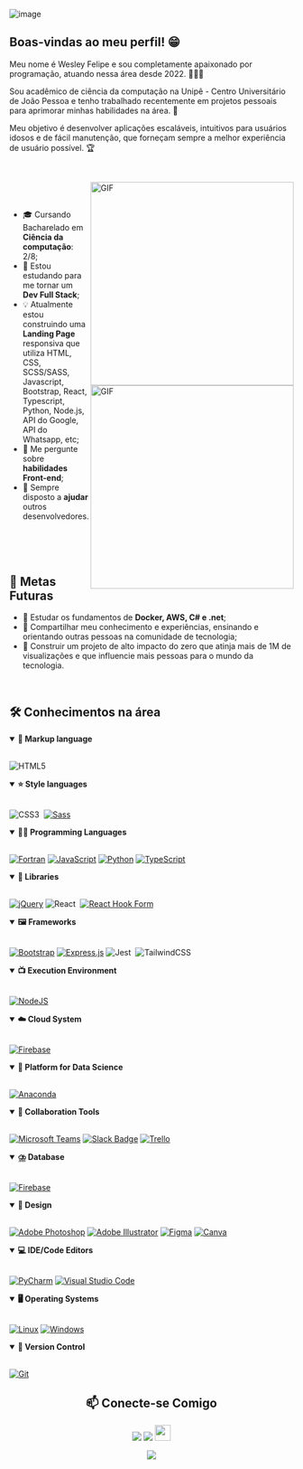 ![image](https://github.com/wesley-felipe/wesley-felipe/assets/121470839/efbeb5eb-abeb-4c0a-8ebd-a16105d06627)

## Boas-vindas ao meu perfil! 😁
<p align="center"> 

Meu nome é Wesley Felipe e sou completamente apaixonado por programação, atuando nessa área desde 2022. 👨🏻‍💻

Sou acadêmico de ciência da computação na Unipê - Centro Universitário de João Pessoa e tenho trabalhado recentemente em projetos pessoais para aprimorar minhas habilidades na área. 🚀

Meu objetivo é desenvolver aplicações escaláveis, intuitivos para usuários idosos e de fácil manutenção, que forneçam sempre a melhor experiência de usuário possível. 🏆
</p>

##

<br>

<img align="right" alt="GIF" src="https://user-images.githubusercontent.com/90595158/224520261-cac35362-4a70-4108-85c8-260ac8e0b0bd.svg#gh-dark-mode-only" width="360px"/>
<img align="right" alt="GIF" src="https://user-images.githubusercontent.com/90595158/224520261-cac35362-4a70-4108-85c8-260ac8e0b0bd.svg#gh-light-mode-only" width="360px"/>

<br>
<br>

- 🎓 Cursando Bacharelado em **Ciência da computação**: 2/8;
- 🔭 Estou estudando para me tornar um **Dev Full Stack**;
- 💡 Atualmente estou construindo uma **Landing Page** responsiva que utiliza HTML, CSS, SCSS/SASS, Javascript, Bootstrap, React, Typescript, Python, Node.js, API do Google, API do Whatsapp, etc;
- 💬 Me pergunte sobre **habilidades Front-end**;
- 🚀 Sempre disposto a **ajudar** outros desenvolvedores.

<br>
<br>
<br>

## 🎯 Metas Futuras

- 🧠 Estudar os fundamentos de **Docker, AWS, C# e .net**;
- 🌟 Compartilhar meu conhecimento e experiências, ensinando e orientando outras pessoas na comunidade de tecnologia;
- 🤖 Construir um projeto de alto impacto do zero que atinja mais de 1M de visualizações e que influencie mais pessoas para o mundo da tecnologia.

<!-- GITHUB STATUS -->
<!-- <div align="center">
  <img height="180em" src="https://github-readme-stats.vercel.app/api?username=wesley-felipe&show_icons=true&theme=dark&include_all_commits=true&count_private=true"/> -->

<!-- PAINEL DE LINGUAGENS MAIS USADAS (VOU INSERIR EM BREVE) -->
<!-- <img height="180em" src="https://github-readme-stats.vercel.app/api/top-langs/?username=wesley-felipe&layout=compact&langs_count=10&theme=dark"/>
  
  TEMAS: dark, radical, merko, gruvbox, tokyonight, onedark, cobalt, synthwave, highcontrast, dracula -->
</div>

<br>

<!-- TECNOLOGIAS -->
<h2>🛠️ Conhecimentos na área </h2>

<details open>
<summary><b>📄 Markup language</b></summary>
<br>

![HTML5](https://img.shields.io/badge/-HTML5-E34F26?style=for-the-badge&logo=html5&logoColor=white)&nbsp;
</details>

<details open>
<summary><b>⭐ Style languages</b></summary>
<br>

![CSS3](https://img.shields.io/badge/css3-%231572B6.svg?style=for-the-badge&logo=css3&logoColor=white)&nbsp;
[![Sass](https://img.shields.io/badge/Sass-C69?logo=sass&logoColor=fff)](#)
</details>

<details open>
<summary><b>🧑‍💻 Programming Languages</b></summary>
<br>

[![Fortran](https://img.shields.io/badge/Fortran-734F96?logo=fortran&logoColor=fff)](#)
[![JavaScript](https://img.shields.io/badge/JavaScript-F7DF1E?logo=javascript&logoColor=000)](#)
[![Python](https://img.shields.io/badge/Python-3776AB?logo=python&logoColor=fff)](#)
[![TypeScript](https://img.shields.io/badge/TypeScript-3178C6?logo=typescript&logoColor=fff)](#)
</details>

<details open>
<summary><b>💼 Libraries</b></summary>
<br>

[![jQuery](https://img.shields.io/badge/jQuery-0769AD?logo=jquery&logoColor=fff)](#)
![React](https://img.shields.io/badge/react-%2320232a.svg?style=for-the-badge&logo=react&logoColor=%2361DAFB)&nbsp;
[![React Hook Form](https://img.shields.io/badge/React%20Hook%20Form-EC5990?logo=reacthookform&logoColor=fff)](#)
</details>

<details open>
<summary><b>🖼️ Frameworks</b></summary>
<br>

[![Bootstrap](https://img.shields.io/badge/Bootstrap-7952B3?logo=bootstrap&logoColor=fff)](#)
[![Express.js](https://img.shields.io/badge/Express.js-%23404d59.svg?logo=express&logoColor=%2361DAFB)](#)
![Jest](https://img.shields.io/badge/Jest-C21325?style=for-the-badge&logo=jest&logoColor=white)&nbsp;
![TailwindCSS](https://img.shields.io/badge/tailwindcss-%2338B2AC.svg?style=for-the-badge&logo=tailwind-css&logoColor=white)&nbsp;
</details>

<details open>
<summary><b>📺 Execution Environment</b></summary>
<br>
  
[![NodeJS](https://img.shields.io/badge/Node.js-6DA55F?logo=node.js&logoColor=white)](#)
</details>

<details open>
<summary><b>☁️ Cloud System</b></summary>
<br>
  
[![Firebase](https://img.shields.io/badge/Firebase-039BE5?logo=Firebase&logoColor=white)](#)
</details>

<details open>
<summary><b>🔎 Platform for Data Science</b></summary>
<br>
  
[![Anaconda](https://img.shields.io/badge/Anaconda-44A833?logo=anaconda&logoColor=fff)](#)
</details>

<details open>
<summary><b>🤝 Collaboration Tools</b></summary>
<br>

[![Microsoft Teams](https://img.shields.io/badge/Microsoft%20Teams-6264A7?logo=microsoftteams&logoColor=fff&)](#)
[![Slack Badge](https://img.shields.io/badge/Slack-4A154B?logo=slack&logoColor=fff)](#)
[![Trello](https://img.shields.io/badge/Trello-0052CC?logo=trello&logoColor=fff)](#)
</details>

<details open>
<summary><b>⛈️ Database</b></summary>
<br>
  
[![Firebase](https://img.shields.io/badge/Firebase-039BE5?logo=Firebase&logoColor=white)](#)
</details>

<details open>
<summary><b>🎨 Design</b></summary>
<br>

[![Adobe Photoshop](https://img.shields.io/badge/Adobe%20Photoshop-31A8FF?logo=Adobe%20Photoshop&logoColor=black)](#)
[![Adobe Illustrator](https://img.shields.io/badge/Adobe%20Illustrator-FF9A00?logo=adobe%20illustrator&logoColor=white)](#)
[![Figma](https://img.shields.io/badge/Figma-F24E1E?logo=figma&logoColor=white)](#)
[![Canva](https://img.shields.io/badge/Canva-%2300C4CC.svg?&logo=Canva&logoColor=white)](#)
</details>

<details open>
<summary><b>💻 IDE/Code Editors</b></summary>
<br>
  
[![PyCharm](https://img.shields.io/badge/PyCharm-143?logo=pycharm&logoColor=black&color=black&labelColor=green)](#)
[![Visual Studio Code](https://img.shields.io/badge/Visual%20Studio%20Code-0078d7.svg?logo=visual-studio-code&logoColor=white)](#)
</details>

<details open>
<summary><b>🖥️ Operating Systems</b></summary>
<br>
  
[![Linux](https://img.shields.io/badge/Linux-FCC624?logo=linux&logoColor=black)](#)
[![Windows](https://img.shields.io/badge/Windows-0078D6?logo=windows&logoColor=white)](#)
</details>

<details open>
<summary><b>🔖 Version Control</b></summary>
<br>

[![Git](https://img.shields.io/badge/Git-F05032?logo=git&logoColor=fff)](#)
</details>


<!-- (VOU INSERIR MAIS EM BREVE)  
![JavaScript](https://img.shields.io/badge/-JavaScript-black?style=flat-square&logo=javascript)
![MySQL](https://img.shields.io/badge/-MySQL-black?style=flat-square&logo=mysql)
![Git](https://img.shields.io/badge/-Git-black?style=flat-square&logo=git)
![GitHub](https://img.shields.io/badge/-GitHub-181717?style=flat-square&logo=github) 
-->
  
</div>

<!-- REDES SOCIAIS -->

<h2 align="center">📫 Conecte-se Comigo</h2>

<div align="center">
  <a href="https://instagram.com/wesleydsfelipe" target="_blank"><img src="https://img.shields.io/badge/-Instagram-%23E4405F?style=for-the-badge&logo=instagram&logoColor=white" target="_blank"></a>
  <a href="https://www.linkedin.com/in/wesleydsfelipe/" target="_blank"><img src="https://img.shields.io/badge/-LinkedIn-%230077B5?style=for-the-badge&logo=linkedin&logoColor=white" target="_blank"></a>  
   <a href="mailto:wesleydsfelipe@gmail.com" target="_blank"><img src="https://play-lh.googleusercontent.com/D1Dz2BjPYev_oyksKXsdtAS66a_2Ql-sklpzTnwR9lqnDG_P5lAJEtfR70FudJ0XMA=s48-rw" style='width: 28px' target="_blank"></a>  

  ![](https://visitor-badge.glitch.me/badge?page_id=wesley-felipe)
</div>

<!-- RASCUNHO ABAIXO
**wesley-felipe/wesley-felipe** is a ✨ _special_ ✨ repository because its `README.md` (this file) appears on your GitHub profile. -->

